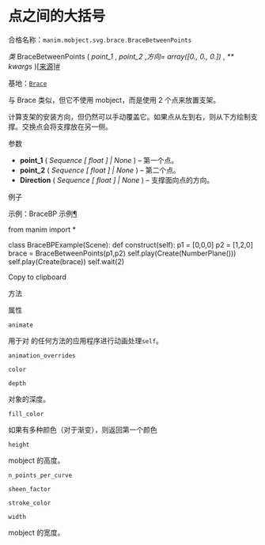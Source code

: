 # 点之间的大括号

合格名称：`manim.mobject.svg.brace.BraceBetweenPoints`

_类_ BraceBetweenPoints ( _point_1_ , _point_2_ ,_方向= array(\[0., 0., 0.\])_ , _\*\* kwargs_ )[\[来源\]](../_modules/manim/mobject/svg/brace.html#BraceBetweenPoints)[#](#manim.mobject.svg.brace.BraceBetweenPoints "此定义的固定链接")

基地：[`Brace`](manim.mobject.svg.brace.Brace.html#manim.mobject.svg.brace.Brace "manim.mobject.svg.brace.Brace")

与 Brace 类似，但它不使用 mobject，而是使用 2 个点来放置支架。

计算支架的安装方向，但仍然可以手动覆盖它。如果点从左到右，则从下方绘制支撑。交换点会将支撑放在另一侧。

参数

- **point_1** ( _Sequence_ _\[_ _float_ _\]_ _|_ _None_ ) – 第一个点。
- **point_2** ( _Sequence_ _\[_ _float_ _\]_ _|_ _None_ ) – 第二个点。
- **Direction** ( _Sequence_ _\[_ _float_ _\]_ _|_ _None_ ) – 支撑面向点的方向。

例子

示例：BraceBP 示例[¶](#bracebpexample)

from manim import \*

class BraceBPExample(Scene):
def construct(self):
p1 = \[0,0,0\]
p2 = \[1,2,0\]
brace = BraceBetweenPoints(p1,p2)
self.play(Create(NumberPlane()))
self.play(Create(brace))
self.wait(2)

Copy to clipboard

方法

属性

`animate`

用于对 的任何方法的应用程序进行动画处理`self`。

`animation_overrides`

`color`

`depth`

对象的深度。

`fill_color`

如果有多种颜色（对于渐变），则返回第一个颜色

`height`

mobject 的高度。

`n_points_per_curve`

`sheen_factor`

`stroke_color`

`width`

mobject 的宽度。
